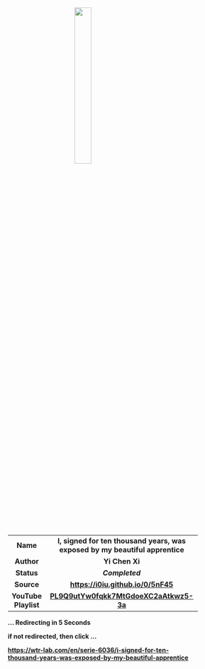
<meta charset="UTF-8">
<meta name="viewport" content="width=device-width, initial-scale=1.0">
<meta http-equiv="refresh" content="5;url=https://wtr-lab.com/en/serie-6036/i-signed-for-ten-thousand-years-was-exposed-by-my-beautiful-apprentice">

<div style='margin: auto; width: 85%; padding: 10px;'>

<img src="../.image/isfttywebmba.jpg" style='display: block; margin: auto; width: 30%;'>

| | |
| :---: | :---: |
| **Name** | **I, signed for ten thousand years, was exposed by my beautiful apprentice** |
| **Author** | **Yi Chen Xi** |
| **Status** | ***Completed*** |
| **Source** | **https://i0iu.github.io/0/5nF45** |
| **YouTube Playlist** | [**PL9Q9utYw0fqkk7MtGdoeXC2aAtkwz5-3a**](https://www.youtube.com/playlist?list=PL9Q9utYw0fqkk7MtGdoeXC2aAtkwz5-3a) |

**... Redirecting in 5 Seconds**

**if not redirected, then click ...**

**https://wtr-lab.com/en/serie-6036/i-signed-for-ten-thousand-years-was-exposed-by-my-beautiful-apprentice**

</div>
